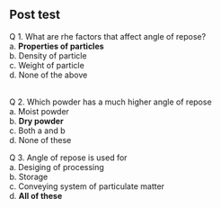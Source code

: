 ## Post test

Q 1. What are rhe factors that affect angle of repose?<br>
a. **Properties of particles**<br>
b. Density of particle<br>
c. Weight of particle<br>
d. None of the above<br><br>

Q 2. Which powder has a much higher angle of repose<br>
a. Moist powder <br>
b. **Dry powder** <br>
c. Both a and b<br>
d. None of these<br>

Q 3. Angle of repose is used for<br>
a. Desiging of processing<br>
b. Storage<br>
c. Conveying system of particulate matter<br>
d. **All of these**<br>

